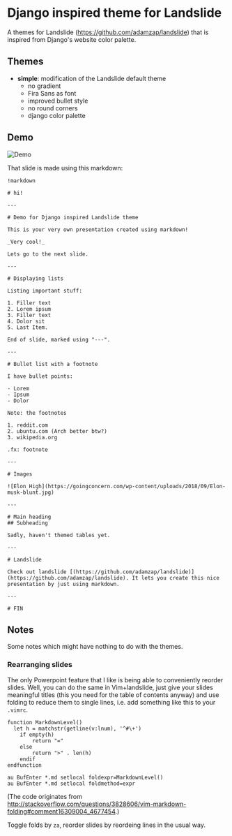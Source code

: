 Django inspired theme for Landslide
================

A themes for Landslide (https://github.com/adamzap/landslide) that is inspired from Django's website color palette.

Themes
------

  - __simple__: modification of the Landslide default theme
    - no gradient
    - Fira Sans as font
    - improved bullet style
    - no round corners
    - django color palette

Demo
----

![Demo](https://gfycat.com/frequentampleboar.gif)

That slide is made using this markdown:

    !markdown

    # hi!

    ---

    # Demo for Django inspired Landslide theme

    This is your very own presentation created using markdown!

    _Very cool!_

    Lets go to the next slide.

    ---

    # Displaying lists

    Listing important stuff:

    1. Filler text
    2. Lorem ipsum
    3. Filler text
    4. Dolor sit
    5. Last Item.

    End of slide, marked using "---".

    ---

    # Bullet list with a footnote

    I have bullet points:

    - Lorem
    - Ipsum
    - Dolor

    Note: the footnotes

    1. reddit.com
    2. ubuntu.com (Arch better btw?)
    3. wikipedia.org

    .fx: footnote

    ---

    # Images

    ![Elon High](https://goingconcern.com/wp-content/uploads/2018/09/Elon-musk-blunt.jpg)

    ---

    # Main heading
    ## Subheading

    Sadly, haven't themed tables yet.

    ---

    # Landslide

    Check out landslide [(https://github.com/adamzap/landslide)](https://github.com/adamzap/landslide). It lets you create this nice presentation by just using markdown.

    ---

    # FIN


Notes
-----

Some notes which might have nothing to do with the themes.

### Rearranging slides

The only Powerpoint feature that I like is being able to conveniently reorder slides.
Well, you can do the same in Vim+landslide, just give your slides meaningful titles
(this you need for the table of contents anyway) and use folding to reduce them to single lines,
i.e. add something like this to your `.vimrc`.

    function MarkdownLevel()
      let h = matchstr(getline(v:lnum), '^#\+')
    	if empty(h)
    		return "="
    	else
    		return ">" . len(h)
    	endif
    endfunction

    au BufEnter *.md setlocal foldexpr=MarkdownLevel()
    au BufEnter *.md setlocal foldmethod=expr

(The code originates from <http://stackoverflow.com/questions/3828606/vim-markdown-folding#comment16309004_4677454>.)

Toggle folds by `za`, reorder slides by reordeing lines in the usual way.
